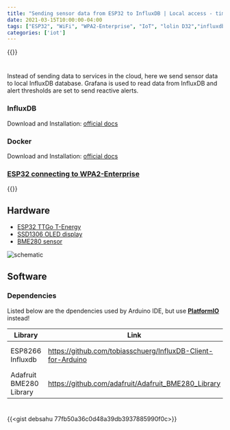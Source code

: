 ```yaml
---
title: "Sending sensor data from ESP32 to InfluxDB | Local access - time-series database"
date: 2021-03-15T10:00:00-04:00
tags: ["ESP32", "WiFi", "WPA2-Enterprise", "IoT", "lolin D32","influxdb","big data", "grafana"]
categories: ['iot']
---
```


{{<youtube Jr3KbuwHPgw>}}

#

Instead of sending data to services in the cloud, here we send sensor data to local InfluxDB database. Grafana is used to read data from InfluxDB and alert thresholds are set to send reactive alerts.

### InfluxDB

Download and Installation: [official docs](https://portal.influxdata.com/downloads/)

### Docker

Download and Installation: [official docs](https://docs.docker.com/get-docker/)

### [ESP32 connecting to WPA2-Enterprise](https://github.com/debsahu/Esp32_EduWiFi)

{{<youtube bABHeMea-P0>}}

## Hardware

- [ESP32 TTGo T-Energy](https://amzn.to/30Yj3AV)
- [SSD1306 OLED display](https://amzn.to/30LYuHy)
- [BME280 sensor](https://amzn.to/2NiFvkM)

![schematic](/room_sensor_schematic.png)

## Software

### Dependencies

Listed below are the dpendencies used by Arduino IDE, but use **[PlatformIO](https://platformio.org/)** instead!

| Library                   | Link                                                            | Use                 |
|---------------------------|-----------------------------------------------------------------|---------------------|
|ESP8266 Influxdb           |https://github.com/tobiasschuerg/InfluxDB-Client-for-Arduino     |http comm restapi    |
|Adafruit BME280 Library    |https://github.com/adafruit/Adafruit_BME280_Library              |sensor               |

#

{{<gist debsahu 77fb50a36c0d48a39db3937885990f0c>}}
